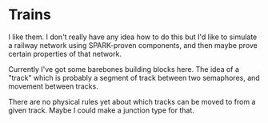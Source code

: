 # Trains

I like them. I don't really have any idea how to do this but I'd like to
simulate a railway network using SPARK-proven components, and then maybe prove
certain properties of that network.

Currently I've got some barebones building blocks here. The idea of a "track"
which is probably a segment of track between two semaphores, and movement
between tracks.

There are no physical rules yet about which tracks can be moved to from a given
track. Maybe I could make a junction type for that.